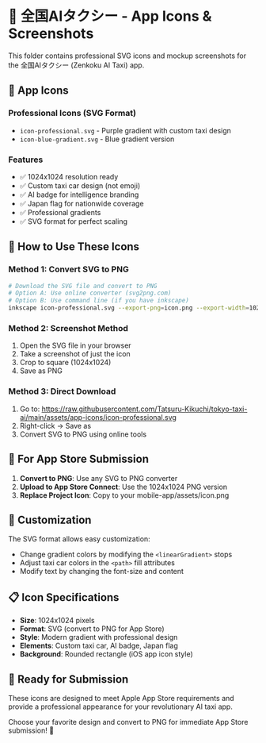 # 🚕 全国AIタクシー - App Icons & Screenshots

This folder contains professional SVG icons and mockup screenshots for the 全国AIタクシー (Zenkoku AI Taxi) app.

## 📱 App Icons

### Professional Icons (SVG Format)
- `icon-professional.svg` - Purple gradient with custom taxi design
- `icon-blue-gradient.svg` - Blue gradient version

### Features
- ✅ 1024x1024 resolution ready
- ✅ Custom taxi car design (not emoji)
- ✅ AI badge for intelligence branding
- ✅ Japan flag for nationwide coverage
- ✅ Professional gradients
- ✅ SVG format for perfect scaling

## 🎯 How to Use These Icons

### Method 1: Convert SVG to PNG
```bash
# Download the SVG file and convert to PNG
# Option A: Use online converter (svg2png.com)
# Option B: Use command line (if you have inkscape)
inkscape icon-professional.svg --export-png=icon.png --export-width=1024
```

### Method 2: Screenshot Method
1. Open the SVG file in your browser
2. Take a screenshot of just the icon
3. Crop to square (1024x1024)
4. Save as PNG

### Method 3: Direct Download
1. Go to: https://raw.githubusercontent.com/Tatsuru-Kikuchi/tokyo-taxi-ai/main/assets/app-icons/icon-professional.svg
2. Right-click → Save as
3. Convert SVG to PNG using online tools

## 📱 For App Store Submission

1. **Convert to PNG**: Use any SVG to PNG converter
2. **Upload to App Store Connect**: Use the 1024x1024 PNG version
3. **Replace Project Icon**: Copy to your mobile-app/assets/icon.png

## 🎨 Customization

The SVG format allows easy customization:
- Change gradient colors by modifying the `<linearGradient>` stops
- Adjust taxi car colors in the `<path>` fill attributes
- Modify text by changing the font-size and content

## 📋 Icon Specifications

- **Size**: 1024x1024 pixels
- **Format**: SVG (convert to PNG for App Store)
- **Style**: Modern gradient with professional design
- **Elements**: Custom taxi car, AI badge, Japan flag
- **Background**: Rounded rectangle (iOS app icon style)

## 🚀 Ready for Submission

These icons are designed to meet Apple App Store requirements and provide a professional appearance for your revolutionary AI taxi app.

Choose your favorite design and convert to PNG for immediate App Store submission! 🎉
